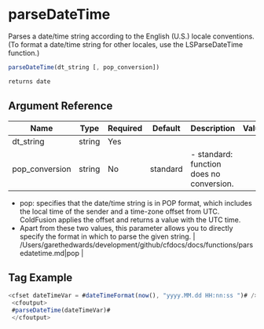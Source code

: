 # parseDateTime

 Parses a date/time string according to the English (U.S.)
 locale conventions. (To format a date/time string for other
 locales, use the LSParseDateTime function.)

```javascript
parseDateTime(dt_string [, pop_conversion])
```

```javascript
returns date
```

## Argument Reference

| Name | Type | Required | Default | Description | Values |
| --- | --- | --- | --- | --- | --- |
| dt_string | string | Yes |  |  |  |
| pop_conversion | string | No | standard | - standard: function does no conversion.
 - pop: specifies that the date/time string is in POP format, which includes the local time of the sender and a time-zone offset from UTC. ColdFusion applies the offset and returns
 a value with the UTC time.
- Apart from these two values, this parameter allows you to directly specify the format in which to parse the given string. | /Users/garethedwards/development/github/cfdocs/docs/functions/parsedatetime.md|pop |

## Tag Example

```javascript
<cfset dateTimeVar = #dateTimeFormat(now(), "yyyy.MM.dd HH:nn:ss ")# /> 
 <cfoutput> 
 #parseDateTime(dateTimeVar)# 
 </cfoutput>
```
